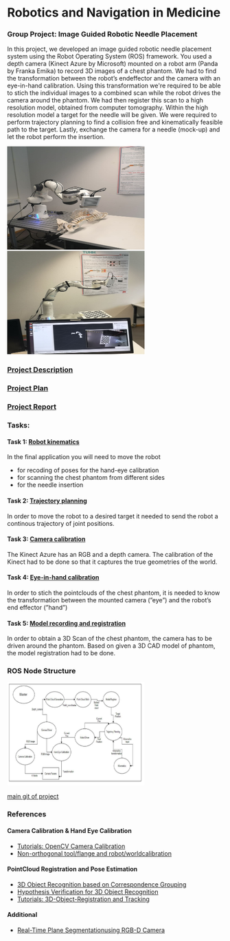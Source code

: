 # Robotics and Navigation in Medicine

### Group Project: Image Guided Robotic Needle Placement

In this project, we developed an image guided robotic needle placement system using the
Robot Operating System (ROS) framework. You used a depth camera (Kinect Azure by
Microsoft) mounted on a robot arm (Panda by Franka Emika) to record 3D images of a chest
phantom. 
We had to find the transformation between the robot’s endeffector and the camera with 
an eye-in-hand calibration. Using this transformation we're required to be able to stich the
individual images to a combined scan while the robot drives the camera around the phantom.
We had then register this scan to a high resolution model, obtained from computer tomography.
Within the high resolution model a target for the needle will be given. We were required to perform
trajectory planning to find a collision free and kinematically feasible path to the target. Lastly,
exchange the camera for a needle (mock-up) and let the robot perform the insertion.

<img src="documentation/images/photo_2020-11-07_23-21-34.jpg" width="320" height="240" />  <img src="documentation/images/photo_2020-11-07_23-21-39.jpg" width="320" height="240" /> 


### [Project Description](https://github.com/adamanov/TUHH_RNM_Project/blob/master/documentation/ProjectDescription2020_update080520.pdf)
### [Project Plan](https://github.com/adamanov/TUHH_RNM_Project/blob/master/documentation/RNM_ProjectPlan_Group2updated.pdf)
### [Project Report](https://github.com/adamanov/TUHH_RNM_Project/blob/master/documentation/RNM_Report_Group_2.pdf)


### Tasks: 

#### Task 1: [Robot kinematics](https://github.com/adamanov/TUHH_RNM_Project/tree/master/src)

In the final application you will need to move the robot 

- for recoding of poses for the hand-eye calibration
- for scanning the chest phantom from different sides
- for the needle insertion

#### Task 2: [Trajectory planning](https://github.com/adamanov/TUHH_RNM_Project/tree/master/src)
In order to move the robot to a desired target it needed to send the robot a continous trajectory
of joint positions.

#### Task 3: [Camera calibration](https://github.com/adamanov/TUHH_RNM_Project/tree/master/src/camera_calibration)
The Kinect Azure has an RGB and a depth camera. The calibration of the Kinect had to be 
done so that it captures the true geometries of the world.

#### Task 4: [Eye-in-hand calibration](https://github.com/adamanov/TUHH_RNM_Project/tree/master/src/camera_calibration)
In order to stich the pointclouds of the chest phantom, it is needed to know the transformation
between the mounted camera (”eye”) and the robot’s end effector (”hand”)

#### Task 5: [Model recording and registration](https://github.com/adamanov/TUHH_RNM_Project/tree/master/src/point_cloud_generator/src)
In order to obtain a 3D Scan of the chest phantom, the camera has to be driven around the phantom.
Based on given a 3D CAD model of phantom, the model registration had to be done. 


### ROS Node Structure

<img src="documentation/images/ros_node_structure.png" width="320" height="240" />

[main git of project](https://github.com/johnmockler/rnm_group_2)

### References
#### Camera Calibration & Hand Eye Calibration
- [Tutorials: OpenCV Camera Calibration](https://www.youtube.com/playlist?list=PLAp0ZhYvW6XbEveYeefGSuLhaPlFML9gP)
- [Non-orthogonal tool/flange and robot/worldcalibration](https://www.rob.uni-luebeck.de/publikationen_downloads/ermm_12.pdf-b46951f770e1e17036ee6b18fe686a1b.pdf)

#### PointCloud Registration and Pose Estimation
- [3D Object Recognition based on Correspondence Grouping](https://pcl.readthedocs.io/en/latest/correspondence_grouping.html#correspondence-grouping)
- [Hypothesis Verification for 3D Object Recognition](https://pcl.readthedocs.io/en/latest/global_hypothesis_verification.html#global-hypothesis-verification)
- [Tutorials: 3D-Object-Registration and Tracking](https://robotica.unileon.es/index.php/PhD-3D-Object-Tracking)

#### Additional
- [Real-Time Plane Segmentationusing RGB-D Camera](https://www.willowgarage.com/sites/default/files/holz_rgbd_seg.pdf)
